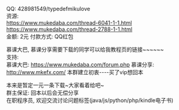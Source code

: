 QQ: 428981549/typedefmikulove  
资源:   
https://www.mukedaba.com/thread-6041-1-1.html
https://www.mukedaba.com/thread-2788-1-1.html  
金额: 2元
付款方式: QQ红包


慕课大巴, 慕课分享需要下载的同学可以给我教程页的链接~~~~~~   
支持:   
慕课大巴: https://www.mukedaba.com/forum.php
慕课分享: http://www.mkefx.com/
本群建立初衷----买了vip想回本


本来是暂定一元一条下载~大家看着给吧~  
群主保证: 回本以后会无偿分享  
在职程序员, 欢迎交流讨论问题标签(java/js/python/php/kindle电子书)  